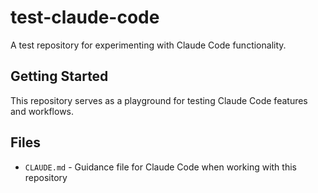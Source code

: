 # test-claude-code

A test repository for experimenting with Claude Code functionality.

## Getting Started

This repository serves as a playground for testing Claude Code features and workflows.

## Files

- `CLAUDE.md` - Guidance file for Claude Code when working with this repository